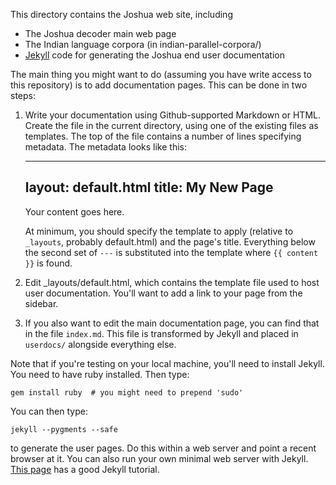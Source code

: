 This directory contains the Joshua web site, including

- The Joshua decoder main web page
- The Indian language corpora (in indian-parallel-corpora/)
- [Jekyll](https://github.com/mojombo/jekyll/) code for generating the Joshua end user documentation

The main thing you might want to do (assuming you have write access to this repository) is to add
documentation pages.  This can be done in two steps:

1. Write your documentation using Github-supported Markdown or HTML.  Create the file in the current
   directory, using one of the existing files as templates.  The top of the file contains a number of
   lines specifying metadata.  The metadata looks like this:

    ---
    layout: default.html
    title:  My New Page
    ---
    Your content goes here.

   At minimum, you should specify the template to apply (relative to `_layouts`, probably
   default.html) and the page's title.  Everything below the second set of `---` is substituted into
   the template where `{{ content }}` is found.

1. Edit _layouts/default.html, which contains the template file used to host user documentation.
   You'll want to add a link to your page from the sidebar.
   
1. If you also want to edit the main documentation page, you can find that in the file `index.md`.
   This file is transformed by Jekyll and placed in `userdocs/` alongside everything else.
   
Note that if you're testing on your local machine, you'll need to install Jekyll.  You need to have
ruby installed.  Then type:

    gem install ruby  # you might need to prepend 'sudo'

You can then type:

    jekyll --pygments --safe
    
to generate the user pages.  Do this within a web server and point a recent browser at it.  You can
also run your own minimal web server with Jekyll.
[This page](http://net.tutsplus.com/tutorials/other/building-static-sites-with-jekyll/) has a good
Jekyll tutorial.

    
    

   
